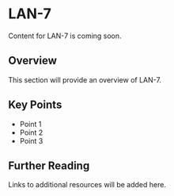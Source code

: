 # LAN-7

Content for LAN-7 is coming soon.

## Overview

This section will provide an overview of LAN-7.

## Key Points

- Point 1
- Point 2
- Point 3

## Further Reading

Links to additional resources will be added here.
